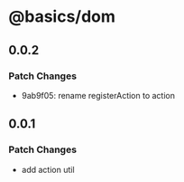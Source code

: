 # @basics/dom

## 0.0.2

### Patch Changes

- 9ab9f05: rename registerAction to action

## 0.0.1

### Patch Changes

- add action util
